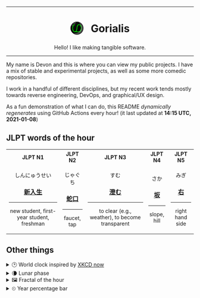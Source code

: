 ***

<h1 align="center">
<sub>
    <img src="readme/resources/avatar.png" height="36">
</sub>
&nbsp;
Gorialis
</h1>
<p align="center">
Hello! I like making tangible software.
</p>

***

My name is Devon and this is where you can view my public projects. I have a mix of stable and experimental projects, as well as some more comedic repositories.

I work in a handful of different disciplines, but my recent work tends mostly towards reverse engineering, DevOps, and graphical/UX design.

As a fun demonstration of what I can do, this README *dynamically regenerates* using GitHub Actions every hour! (it last updated at **14:15 UTC, 2021-01-08**)

<h2>JLPT words of the hour</h2>
<table>
    <tr>
        <th>JLPT N1</th>
        <th>JLPT N2</th>
        <th>JLPT N3</th>
        <th>JLPT N4</th>
        <th>JLPT N5</th>
    </tr>
    <tr>
        <td>
            <p align="center">しんにゅうせい</p>
            <h3 align="center"><b><a href="https://jisho.org/search/%E6%96%B0%E5%85%A5%E7%94%9F">新入生</a></b></h3>
            <hr>
            <p align="center">new student,<wbr> first-year student,<wbr> freshman</p>
        </td>
        <td>
            <p align="center">じゃぐち</p>
            <h3 align="center"><b><a href="https://jisho.org/search/%E8%9B%87%E5%8F%A3">蛇口</a></b></h3>
            <hr>
            <p align="center">faucet,<wbr> tap</p>
        </td>
        <td>
            <p align="center">すむ</p>
            <h3 align="center"><b><a href="https://jisho.org/search/%E6%BE%84%E3%82%80">澄む</a></b></h3>
            <hr>
            <p align="center">to clear (e.g.,<wbr> weather),<wbr> to become transparent</p>
        </td>
        <td>
            <p align="center">さか</p>
            <h3 align="center"><b><a href="https://jisho.org/search/%E5%9D%82">坂</a></b></h3>
            <hr>
            <p align="center">slope,<wbr> hill</p>
        </td>
        <td>
            <p align="center">みぎ</p>
            <h3 align="center"><b><a href="https://jisho.org/search/%E5%8F%B3">右</a></b></h3>
            <hr>
            <p align="center">right hand side</p>
        </td>
    </tr>
</table>

<h2>Other things</h2>
<details>
<summary>🕑  World clock inspired by <a href="https://xkcd.com/now">XKCD now</a></summary>

> <img src="generated/now.png" width="512">

</details>
<details>
<summary>🌘 Lunar phase</summary>

The moon is approximately 86.41% through its phase (Waning Crescent).

</details>
<details>
<summary>&#x1f5bc; Fractal of the hour</summary>

> <img src="generated/fractal.png" width="512">

</details>
<details>
<summary>&#x23f2; Year percentage bar</summary>
<pre><code>2021 [▁▁▁▁▁▁▁▁▁▁▁▁▁▁▁▁▁▁▁▁] 2.08%</code></pre>
</details>
